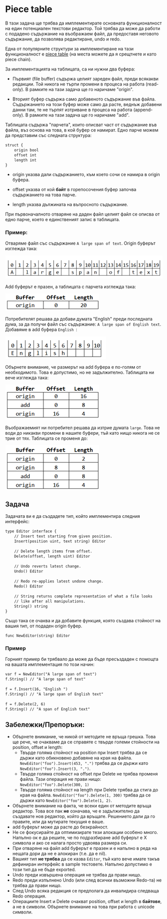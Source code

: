 # Piece table

В тази задача ще трябва да имплементирате основната функционалност на един
потенциален текстови редактор. Той трябва да може да работи с подадено
съдържание на въображаем файл, да предоставя неговото съдържание, да позволява
редактиране, undo и redo.

Една от популярните структури за имплементиране на тази функционалност е [piece
table](https://en.wikipedia.org/wiki/Piece_table) (на места можете да я
срещтнете и като piece chain).

За имплементацията на таблицата, са ни нужни два буфера:

- Първият (file buffer) съдържа целият зареден файл, преди всякакви редакции.
  Той никога не търпи промени в процеса на работа (read-only). В рамките на
  тази задача ще го наричаме "origin".

- Вторият буфер съдържа само добавеното съдържание във файла. Съдържанието на
  този буфер може само да расте, веднъж добавени данни там, те не търпят
  изтриване в процеса на работа (append-only). В рамките на тази задача ще
  го наричаме "add".

Таблицата съдържа "парчета", които описват част от съдържание във файла, въз
основа на това, в кой буфер се намират. Едно парче можем да представим със
следната структура:

	struct {
		origin bool
		offset int
		length int
	}

- origin указва дали съдържанието, към което сочи се намира в origin буфера.

- offset указва от кой **байт** в горепосочения буфер започва съдържанието на
  това парче.

- length указва дължината на въпросното съдържание.

При първоначалното отваряне на даден файл целият файл се описва от едно парче,
което е единственият запис в таблицата.

### Пример:

Отваряме файл със съдържание `A large span of text`. Origin буферът изглежда така:

![origin](./images/origin.png)

Add буферът е празен, а таблицата с парчета изглежда така:


![table0](./images/table0.png)

Потребителят решава да добави думата "English" преди последната дума, за да
получи файл със съдържание: `A large span of English text`. Добавяме в add буфера `English `:

![add](./images/add.png)

Обърнете внимание, че  размерът на add буфера е по-голям от необходимото. Това
е допустимо, но не задължително. Таблицата ни вече изглежда така:

![table1](./images/table1.png)

Въображаемият ни потребител решава да изтрие думата `large`. Това не води до
никакви промени в нашите буфери, тъй като нищо никога не се трие от тях.
Таблицата се променя до:

![table2](./images/table2.png)

## Задача

Задачата ви е да създадете тип, който имплементира следния интерфейс:

	type Editor interface {
		// Insert text starting from given position.
		Insert(position uint, text string) Editor

		// Delete length items from offset.
		Delete(offset, length uint) Editor

		// Undo reverts latest change.
		Undo() Editor

		// Redo re-applies latest undone change.
		Redo() Editor

		// String returns complete representation of what a file looks
		// like after all manipulations.
		String() string
	}

Също така се очаква и да добавите функция, която създава стойност на вашия тип,
от подаден origin буфер.

	func NewEditor(string) Editor

### Пример

Горният пример би трябвало да може да бъде пресъздаден с помощта на вашата
имплементация по този начин:

	var f = NewEditor("A large span of text")
	f.String() // "A large span of text"

	f = f.Insert(16, "English ")
	f.String() // "A large span of English text"

	f = f.Delete(2, 6)
	f.String() // "A span of English text"

## Забележки/Препоръки:

- Обърнете внимание, че никой от методите не връща грешка. Това ще рече, че
  очакваме да се справяте с твърде големи стойности на position, offset и
  length:
    - Твърде голяма стойност на position при Insert трябва да се държи като
      обикновено добавяне на края на файла.
      `NewEditor("foo").Insert(453, ".")` трябва да се държи като
      `NewEditor("foo").Insert(3, ".")`.
    - Твърде голяма стойност на offset при Delete не трябва променя файла.
      Тази операция не прави нищо:
      `NewEditor("foo").Delete(300, 1)`
    - Твърде голяма стойност на length при Delete трябва да стига до края
      на файла. `NewEditor("foo").Delete(1, 300)` трябва да се държи като
      `NewEditor("foo").Delete(1, 2)`.
- Обърнете внимание на факта, че всеки един от методите връща редактор. Това
  все пак **не** означава, че е задължително да създавате нов редактор, който
  да връщате. Решението дали да го правите, или да мутирате текущия е ваше.
- add буферът може да расте до безкрайност.
- Не се фокусирайте да оптимизирате тези алокации особено много. Напълно ок е
  да решите, че по подразбиране add буферът е X символа и ако се налага просто
  удвоява размера си.
- При отваряне на файл add буферът е празен и е напълно в реда на нещата дори
  да не е алокиран (т.е. да е nil).
- Вашият тип **не трябва** да се казва `Editor`, тъй като вече имате такъв
  дефиниран интерфейс в sample тестовете. Напълно допустимо е този тип да не
  бъде exported.
- Undo преди извършена операция не трябва да прави нищо.
- Redo преди изпълнено Undo (или след всички възможни Redo-та) не трябва да
  прави нищо.
- След Undo всяка редакция се предполага да инвалидира следваща Redo операция.
- Операциите Insert и Delete очакват position, offset и length в **байтове**, а
  не в символи. Обърнете внимание на това при работа с unicode символи.
